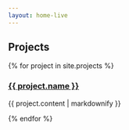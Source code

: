 ```yaml
---
layout: home-live
---
```


<h2>Projects</h2>

{% for project in site.projects %}
<h3>
    <a href="{{ project.url }}">{{ project.name }}</a>
</h3>
<p>{{ project.content | markdownify }}</p>
{% endfor %}


